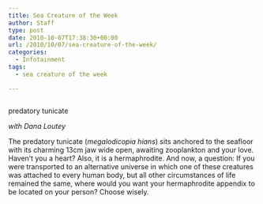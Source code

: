 ```yaml
---
title: Sea Creature of the Week
author: Staff
type: post
date: 2010-10-07T17:38:30+00:00
url: /2010/10/07/sea-creature-of-the-week/
categories:
  - Infotainment
tags:
  - sea creature of the week

---
```

<div id="attachment_357" style="width: 260px" class="wp-caption alignleft">
  <a href="https://i1.wp.com/www.reedquest.org/wp-content/uploads/2010/10/Predatory_tunicate.jpg"><img class="size-full wp-image-357" title="Predatory_tunicate" src="https://i1.wp.com/www.reedquest.org/wp-content/uploads/2010/10/Predatory_tunicate.jpg?resize=250%2C125" alt="" data-recalc-dims="1" /></a>
  
  <p class="wp-caption-text">
    predatory tunicate
  </p>
</div>

_with Dana Loutey_

The predatory tunicate (_megalodicopia hians_) sits anchored to the seafloor with its charming 13cm jaw wide open, awaiting zooplankton and your love. Haven’t you a heart? Also, it is a hermaphrodite. And now, a question: If you were transported to an alternative universe in which one of these creatures was attached to every human body, but all other circumstances of life remained the same, where would you want your hermaphrodite appendix to be located on your person? Choose wisely.